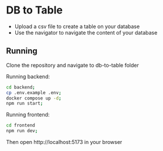 # DB to Table

* Upload a csv file to create a table on your database
* Use the navigator to navigate the content of your database

## Running

Clone the repository and navigate to db-to-table folder

Running backend:

```bash
cd backend;
cp .env.example .env;
docker compose up -d;
npm run start;
```

Running frontend:

```bash
cd frontend
npm run dev;
```

Then open http://localhost:5173 in your browser